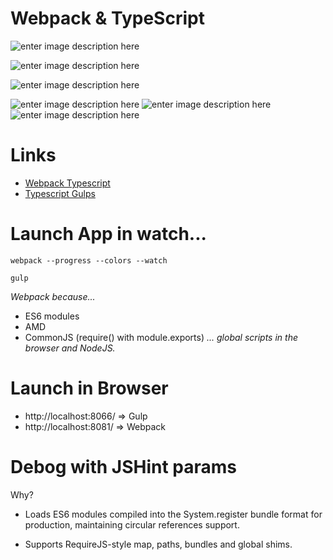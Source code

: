 # Webpack & TypeScript


![enter image description here](http://blog.xebia.fr/wp-content/uploads/2014/03/typescript-logo.png)

![enter image description here](https://radio.djazz.se/img/badges/webpack.png)

![enter image description here](https://avatars0.githubusercontent.com/u/6200624?v=3&s=400)

![enter image description here](http://4dev.tech/wp-content/uploads/2015/12/es6.jpg)
![enter image description here](https://camo.githubusercontent.com/ab6230980c6f9ac22dbdf32891b1215e6b0cc49b/68747470733a2f2f63646e2e7261776769742e636f6d2f747970696e67732f747970696e67732f6d61737465722f6c6f676f2e737667)
![enter image description here](http://www.i-programmer.info/images/stories/News/2016/Feb/lodash.png)



# Links

 - [Webpack Typescript](https://www.typescriptlang.org/docs/handbook/react-&-webpack.html)
 - [Typescript Gulps](https://www.typescriptlang.org/docs/handbook/gulp.html)


# Launch App in watch...

```
webpack --progress --colors --watch

gulp
```
*Webpack because...*

 + ES6 modules
 + AMD
 + CommonJS (require() with module.exports)
*...  global scripts in the browser and NodeJS.*


# Launch in Browser
 
 + http://localhost:8066/ => Gulp
 + http://localhost:8081/ => Webpack 
 
# Debog with JSHint params

 Why?

- Loads ES6 modules compiled into the System.register bundle format for production, maintaining circular references support.

- Supports RequireJS-style map, paths, bundles and global shims.